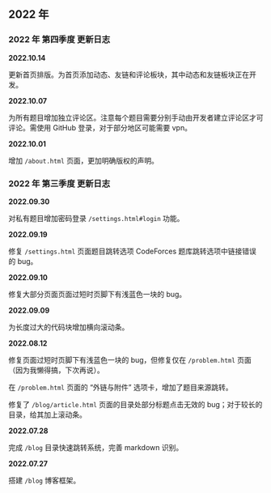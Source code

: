 ## 2022 年

### 2022 年 第四季度 更新日志

**2022.10.14**

更新首页排版。为首页添加动态、友链和评论板块，其中动态和友链板块正在开发。

**2022.10.07**

为所有题目增加独立评论区。注意每个题目需要分别手动由开发者建立评论区才可评论。需使用 GitHub 登录，对于部分地区可能需要 vpn。

**2022.10.01**

增加 `/about.html` 页面，更加明确版权的声明。

### 2022 年 第三季度 更新日志

**2022.09.30**

对私有题目增加密码登录 `/settings.html#login` 功能。

**2022.09.19**

修复 `/settings.html` 页面题目跳转选项 CodeForces 题库跳转选项中链接错误的 bug。

**2022.09.10**

修复大部分页面页面过短时页脚下有浅蓝色一块的 bug。

**2022.09.09**

为长度过大的代码块增加横向滚动条。

**2022.08.12**

修复页面过短时页脚下有浅蓝色一块的 bug，但修复仅在 `/problem.html` 页面（因为我懒得搞，下次再说）。

在 `/problem.html` 页面的 “外链与附件” 选项卡，增加了题目来源跳转。

修复了 `/blog/article.html` 页面的目录处部分标题点击无效的 bug；对于较长的目录，给其加上滚动条。

**2022.07.28**

完成 `/blog` 目录快速跳转系统，完善 markdown 识别。

**2022.07.27**

搭建 `/blog` 博客框架。
